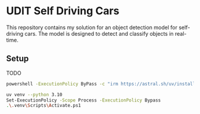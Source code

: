 # UDIT Self Driving Cars

This repository contains my solution for an object detection model for self-driving cars. The model is designed to detect and classify objects in real-time. 

## Setup
TODO

```sh
powershell -ExecutionPolicy ByPass -c "irm https://astral.sh/uv/install.ps1 | iex"
```

```sh
uv venv --python 3.10
Set-ExecutionPolicy -Scope Process -ExecutionPolicy Bypass
.\.venv\Scripts\Activate.ps1
```
